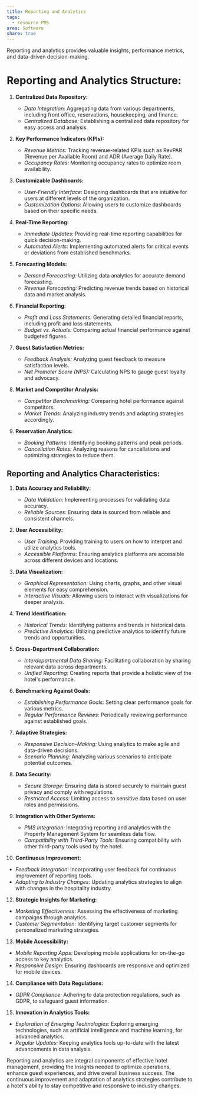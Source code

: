 ```yaml
---
title: Reporting and Analytics
tags:
  - resource PMS
area: Software
share: true
---
```


Reporting and analytics provides valuable insights, performance metrics, and data-driven decision-making.

# Reporting and Analytics Structure:

1. **Centralized Data Repository:**
   - *Data Integration:* Aggregating data from various departments, including front office, reservations, housekeeping, and finance.
   - *Centralized Database:* Establishing a centralized data repository for easy access and analysis.

2. **Key Performance Indicators (KPIs):**
   - *Revenue Metrics:* Tracking revenue-related KPIs such as RevPAR (Revenue per Available Room) and ADR (Average Daily Rate).
   - *Occupancy Rates:* Monitoring occupancy rates to optimize room availability.

3. **Customizable Dashboards:**
   - *User-Friendly Interface:* Designing dashboards that are intuitive for users at different levels of the organization.
   - *Customization Options:* Allowing users to customize dashboards based on their specific needs.

4. **Real-Time Reporting:**
   - *Immediate Updates:* Providing real-time reporting capabilities for quick decision-making.
   - *Automated Alerts:* Implementing automated alerts for critical events or deviations from established benchmarks.

5. **Forecasting Models:**
   - *Demand Forecasting:* Utilizing data analytics for accurate demand forecasting.
   - *Revenue Forecasting:* Predicting revenue trends based on historical data and market analysis.

6. **Financial Reporting:**
   - *Profit and Loss Statements:* Generating detailed financial reports, including profit and loss statements.
   - *Budget vs. Actuals:* Comparing actual financial performance against budgeted figures.

7. **Guest Satisfaction Metrics:**
   - *Feedback Analysis:* Analyzing guest feedback to measure satisfaction levels.
   - *Net Promoter Score (NPS):* Calculating NPS to gauge guest loyalty and advocacy.

8. **Market and Competitor Analysis:**
   - *Competitor Benchmarking:* Comparing hotel performance against competitors.
   - *Market Trends:* Analyzing industry trends and adapting strategies accordingly.

9. **Reservation Analytics:**
   - *Booking Patterns:* Identifying booking patterns and peak periods.
   - *Cancellation Rates:* Analyzing reasons for cancellations and optimizing strategies to reduce them.

## Reporting and Analytics Characteristics:

1. **Data Accuracy and Reliability:**
   - *Data Validation:* Implementing processes for validating data accuracy.
   - *Reliable Sources:* Ensuring data is sourced from reliable and consistent channels.

2. **User Accessibility:**
   - *User Training:* Providing training to users on how to interpret and utilize analytics tools.
   - *Accessible Platforms:* Ensuring analytics platforms are accessible across different devices and locations.

3. **Data Visualization:**
   - *Graphical Representation:* Using charts, graphs, and other visual elements for easy comprehension.
   - *Interactive Visuals:* Allowing users to interact with visualizations for deeper analysis.

4. **Trend Identification:**
   - *Historical Trends:* Identifying patterns and trends in historical data.
   - *Predictive Analytics:* Utilizing predictive analytics to identify future trends and opportunities.

5. **Cross-Department Collaboration:**
   - *Interdepartmental Data Sharing:* Facilitating collaboration by sharing relevant data across departments.
   - *Unified Reporting:* Creating reports that provide a holistic view of the hotel's performance.

6. **Benchmarking Against Goals:**
   - *Establishing Performance Goals:* Setting clear performance goals for various metrics.
   - *Regular Performance Reviews:* Periodically reviewing performance against established goals.

7. **Adaptive Strategies:**
   - *Responsive Decision-Making:* Using analytics to make agile and data-driven decisions.
   - *Scenario Planning:* Analyzing various scenarios to anticipate potential outcomes.

8. **Data Security:**
   - *Secure Storage:* Ensuring data is stored securely to maintain guest privacy and comply with regulations.
   - *Restricted Access:* Limiting access to sensitive data based on user roles and permissions.

9. **Integration with Other Systems:**
   - *PMS Integration:* Integrating reporting and analytics with the Property Management System for seamless data flow.
   - *Compatibility with Third-Party Tools:* Ensuring compatibility with other third-party tools used by the hotel.

11. **Continuous Improvement:**
   - *Feedback Integration:* Incorporating user feedback for continuous improvement of reporting tools.
   - *Adapting to Industry Changes:* Updating analytics strategies to align with changes in the hospitality industry.

12. **Strategic Insights for Marketing:**
   - *Marketing Effectiveness:* Assessing the effectiveness of marketing campaigns through analytics.
   - *Customer Segmentation:* Identifying target customer segments for personalized marketing strategies.

13. **Mobile Accessibility:**
   - *Mobile Reporting Apps:* Developing mobile applications for on-the-go access to key analytics.
   - *Responsive Design:* Ensuring dashboards are responsive and optimized for mobile devices.

14. **Compliance with Data Regulations:**
   - *GDPR Compliance:* Adhering to data protection regulations, such as GDPR, to safeguard guest information.

15. **Innovation in Analytics Tools:**
   - *Exploration of Emerging Technologies:* Exploring emerging technologies, such as artificial intelligence and machine learning, for advanced analytics.
   - *Regular Updates:* Keeping analytics tools up-to-date with the latest advancements in data analysis.

Reporting and analytics are integral components of effective hotel management, providing the insights needed to optimize operations, enhance guest experiences, and drive overall business success. The continuous improvement and adaptation of analytics strategies contribute to a hotel's ability to stay competitive and responsive to industry changes.